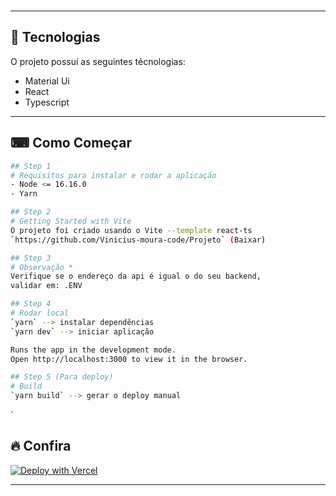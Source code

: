 <br>

---

## 🚀 Tecnologias

O projeto possuí as seguintes técnologias:

- Material Ui
- React
- Typescript

---

## ⌨ Como Começar

```bash
## Step 1
# Requisitos para instalar e rodar a aplicação 
- Node <= 16.16.0
- Yarn

## Step 2
# Getting Started with Vite
O projeto foi criado usando o Vite --template react-ts
`https://github.com/Vinicius-moura-code/Projeto` (Baixar)

## Step 3
# Observação *
Verifique se o endereço da api é igual o do seu backend, 
validar em: .ENV

## Step 4
# Rodar local
`yarn` --> instalar dependências
`yarn dev` --> iniciar aplicação

Runs the app in the development mode.
Open http://localhost:3000 to view it in the browser.

## Step 5 (Para deploy)
# Build
`yarn build` --> gerar o deploy manual

```

`

## 🔥 Confira

[![Deploy with Vercel](https://vercel.com/button)](https://front-hml.netlify.app/)

---
